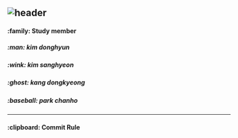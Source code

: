 ![header](https://capsule-render.vercel.app/api?type=cylinder&color=auto&height=150&section=header&text=Q%20Study&animation=fadeIn&fontSize=40)
---


<h4> :family: Study member </h4>
<h5> :man: kim donghyun </h5>
<h5> :wink: kim sanghyeon  </h5>
<h5> :ghost: kang dongkyeong </h5>
<h5> :baseball: park chanho </h5>

---


<h4> :clipboard: Commit Rule </h4>






